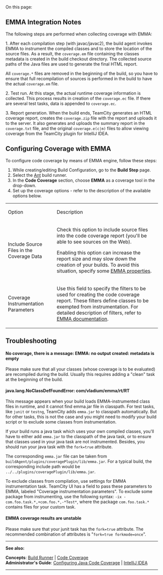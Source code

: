 [//]: # (title: EMMA)
[//]: # (auxiliary-id: EMMA)

On this page:

<tag-list of="chapter" mode="tree" depth="3"/>

## EMMA Integration Notes

The following steps are performed when collecting coverage with EMMA:
	
1\. After each compilation step (with javac/javac2), the build agent invokes EMMA to instrument the compiled classes and to store the location of the source files. As a result, the `coverage.em` file containing the classes metadata is created in the build checkout directory. The collected source paths of the Java files are used to generate the final HTML report.   

<note>

All `coverage.*` files are removed in the beginning of the build, so you have to ensure that full recompilation of sources is performed in the build to have the actual `coverage.em` file.
</note>

2\. Test run. At this stage, the actual runtime coverage information is collected. This process results in creation of the `coverage.ec` file. If there are several test tasks, data is appended to `coverage.ec`.

3\. Report generation. When the build ends, TeamCity generates an HTML coverage report, creates the `coverage.zip` file with the report and uploads it to the server. It also generates and uploads the summary report in the `coverage.txt` file, and the original `coverage.e(c|m)` files to allow viewing coverage from the TeamCity plugin for IntelliJ IDEA.


## Configuring Coverage with EMMA

To configure code coverage by means of EMMA engine, follow these steps:
	
1. While creating/editing Build Configuration, go to the __Build Step__ page.
2. Select the [Ant](ant.md) build runner.
3. In the __Code Coverage__ section, choose __EMMA__ as a coverage tool in the drop\-down.
4. Set up the coverage options \- refer to the description of the available options below.

<table><tr>

<td>

Option 


</td>

<td>

Description  


</td></tr><tr>

<td>

Include Source Files in the Coverage Data 


</td>

<td>

Check this option to include source files into the code coverage report (you'll be able to see sources on the Web).

<warning>

Enabling this option can increase the report size and may slow down the creation of your builds. To avoid this situation, specify some [EMMA properties](http://emma.sourceforge.net/reference_single/reference.html#prop-ref.tables).
</warning>
 

</td></tr><tr>

<td>

Coverage Instrumentation Parameters 


</td>

<td>

Use this field to specify the filters to be used for creating the code coverage report. These filters define classes to be exempted from instrumentation. For detailed description of filters, refer to [EMMA documentation](http://emma.sourceforge.net/reference_single/reference.html#prop-ref.tables). 


</td></tr></table>


## Troubleshooting

#### No coverage, there is a message: EMMA: no output created: metadata is empty

Please make sure that all your classes (whose coverage is to be evaluated) are recompiled during the build. Usually this requires adding a "clean" task at the beginning of the build.



#### java.lang.NoClassDefFoundError: com/vladium/emma/rt/RT

This message appears when your build loads EMMA\-instrumented class files in runtime, and it cannot find emma.jar file in classpath. For test tasks, like `junit` or `testng`, TeamCity adds `emma.jar` to classpath automatically. But for other tasks, this is not the case and you might need to modify your build script or to exclude some classes from instrumentation.


If your build runs a java task which uses your own compiled classes, you'll have to either add `emma.jar` to the classpath of the java task,  or to ensure that classes used in your java task are not instrumented. Besides, you should run your java task with the `fork=true` attribute.


The corresponding `emma.jar` file can be taken from `buildAgent/plugins/coveragePlugin/lib/emma.jar`. For a typical build, the corresponding include path would be `../../plugins/coveragePlugin/lib/emma.jar`.



To exclude classes from compilation, use settings for EMMA instrumentation task. TeamCity UI has a field to pass these parameters to EMMA, labeled "Coverage instrumentation parameters". To exclude some package from instrumenting, use the following syntax: `-ix -com.foo.task.*,+com.foo.*,-*Test*`, where the package `com.foo.task.*` contains files for your custom task.

#### EMMA coverage results are unstable

Please make sure that your junit task has the `fork=true` attribute. The recommended combination of attributes is "`fork=true forkmode=once`".

 __  __
 
__See also:__


__Concepts__: [Build Runner](build-runner.md) | [Code Coverage](code-coverage.md)   
__Administrator's Guide__: [Configuring Java Code Coverage](configuring-java-code-coverage.md) | [IntelliJ IDEA](intellij-idea.md)

__ __